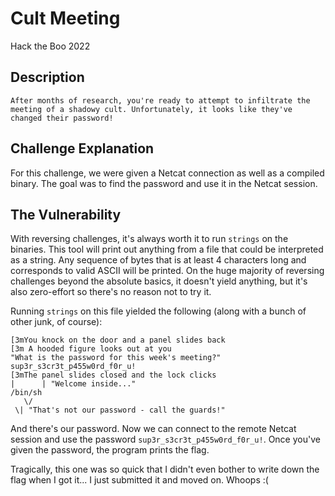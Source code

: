 # Cult Meeting
Hack the Boo 2022

## Description

```
After months of research, you're ready to attempt to infiltrate the meeting of a shadowy cult. Unfortunately, it looks like they've changed their password!
```

## Challenge Explanation

For this challenge, we were given a Netcat connection as well as a compiled binary. The goal was to find the password and use it in the Netcat session.

## The Vulnerability

With reversing challenges, it's always worth it to run `strings` on the binaries. This tool will print out anything from a file that could be interpreted as a string. Any sequence of bytes that is at least 4 characters long and corresponds to valid ASCII will be printed. On the huge majority of reversing challenges beyond the absolute basics, it doesn't yield anything, but it's also zero-effort so there's no reason not to try it.

Running `strings` on this file yielded the following (along with a bunch of other junk, of course):

```
[3mYou knock on the door and a panel slides back
[3m A hooded figure looks out at you
"What is the password for this week's meeting?" 
sup3r_s3cr3t_p455w0rd_f0r_u!
[3mThe panel slides closed and the lock clicks
|      | "Welcome inside..." 
/bin/sh
   \/
 \| "That's not our password - call the guards!"
```

And there's our password. Now we can connect to the remote Netcat session and use the password `sup3r_s3cr3t_p455w0rd_f0r_u!`. Once you've given the password, the program prints the flag.

Tragically, this one was so quick that I didn't even bother to write down the flag when I got it... I just submitted it and moved on. Whoops :(